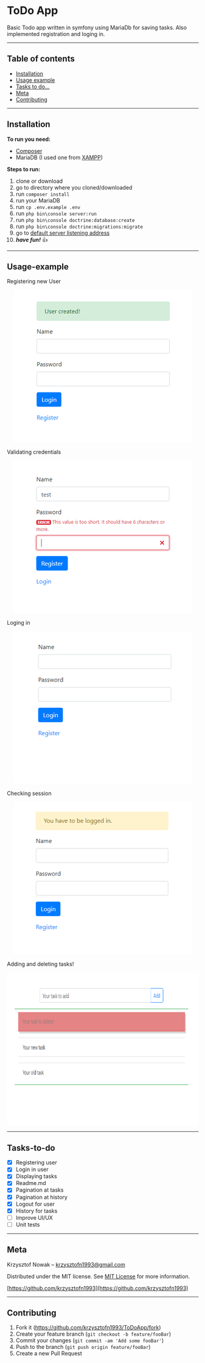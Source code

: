 # ToDo App

Basic Todo app written in symfony using MariaDb for saving tasks. Also implemented registration and loging in.

***
## Table of contents
 - [Installation](#Installation)  
 - [Usage example](#Usage-example)  
 - [Tasks to do...](#Tasks-to-do)  
 - [Meta](#Meta)  
 - [Contributing](#Contributing)  
***

## Installation

**To run you need:**
- [Composer](https://getcomposer.org)
- MariaDB (I used one from [XAMPP](https://www.apachefriends.org/pl/index.html))

**Steps to run:**
1. clone or download
2. go to directory where you cloned/downloaded
3. run ```composer install```
4. run your MariaDB
5. run ```cp .env.example .env```
6. run ```php bin\console server:run```
7. run ```php bin\console doctrine:database:create```
8. run ```php bin\console doctrine:migrations:migrate```
9. go to [default server listening address](http://127.0.0.1:8000)
10. ***have fun!*** :+1:
***

## Usage-example
Registering new User    
<p align="center">
  <img width="470" height="400" src="./images/new_user.png">
</p>

Validating credentials  
<p align="center">
  <img width="470" height="400" src="./images/validation.png">
</p>

Loging in  
<p align="center">
  <img width="470" height="400" src="./images/login.png">
</p>

Checking session  
<p align="center">
  <img width="470" height="400" src="./images/checking_session.png">
</p>

Adding and deleting tasks!  
<p align="center">
  <img width="838" height="400" src="./images/tasks.png">
</p>

***

## Tasks-to-do
- [x] Registering user
- [x] Login in user
- [x] Displaying tasks
- [x] Readme.md
- [x] Pagination at tasks
- [x] Pagination at history
- [x] Logout for user
- [x] History for tasks
- [ ] Improve UI/UX
- [ ] Unit tests  
***

## Meta

Krzysztof Nowak – krzysztofn1993@gmail.com

Distributed under the MIT license. See [MIT License](https://choosealicense.com/licenses/mit/) for more information.

[https://github.com/krzysztofn1993](https://github.com/krzysztofn1993)
***

## Contributing

1. Fork it (<https://github.com/krzysztofn1993/ToDoApp/fork>)
2. Create your feature branch (`git checkout -b feature/fooBar`)
3. Commit your changes (`git commit -am 'Add some fooBar'`)
4. Push to the branch (`git push origin feature/fooBar`)
5. Create a new Pull Request
